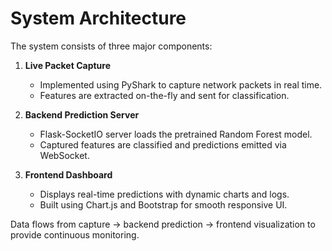 # System Architecture

The system consists of three major components:

1. **Live Packet Capture**
   - Implemented using PyShark to capture network packets in real time.
   - Features are extracted on-the-fly and sent for classification.

2. **Backend Prediction Server**
   - Flask-SocketIO server loads the pretrained Random Forest model.
   - Captured features are classified and predictions emitted via WebSocket.

3. **Frontend Dashboard**
   - Displays real-time predictions with dynamic charts and logs.
   - Built using Chart.js and Bootstrap for smooth responsive UI.

Data flows from capture → backend prediction → frontend visualization to provide continuous monitoring.
